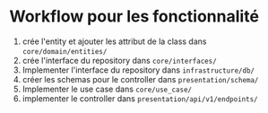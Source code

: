 # Workflow pour les fonctionnalité

1. crée l'entity et ajouter les attribut de la class dans `core/domain/entities/`
2. crée l'interface du repository dans `core/interfaces/`
3. Implementer l'interface du repository dans `infrastructure/db/`
4. créer les schemas pour le controller dans `presentation/schema/`
5. Implementer le use case dans `core/use_case/`
6. implementer le controller dans `presentation/api/v1/endpoints/`
